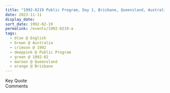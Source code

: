 ```yaml
---
title: "1992-0219 Public Program, Day 1, Brisbane, Queensland, Australia"
date: 2023-11-11
display_date: 
sort_date: 1992-02-19
permalink: /events/1992-0219-a
tags:
  - blue @ English
  - brown @ Australia
  - crimson @ 1992
  - deeppink @ Public Program
  - green @ 1992-02
  - maroon @ Queensland
  - orange @ Brisbane
---
```


<wave-list>
  <list-title color="green" width="75">Key Quote</list-title>
  <list-item color="BlanchedAlmond"  width="200"></list-item>
  <list-item color="Lavender"></list-item>
  <list-item color="BlanchedAlmond"></list-item>
</wave-list>

<br>

<wave-list>
  <list-title color="green" width="75">Comments</list-title>
  <list-item color="BlanchedAlmond"  width="200"></list-item>
  <list-item color="Lavender"></list-item>
  <list-item color="BlanchedAlmond"></list-item>
</wave-list>